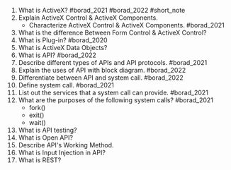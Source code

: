 1) What is ActiveX? #borad_2021 #borad_2022 #short_note 
2) Explain ActiveX Control & ActiveX Components.
	- Characterize ActiveX Control & ActiveX Components. #borad_2021 
3) What is the difference Between Form Control & ActiveX Control?
4) What is Plug-in? #borad_2020 
5) What is ActiveX Data Objects?
6) What is API? #borad_2022 
7) Describe different types of APIs and API protocols. #borad_2021 
8) Explain the uses of API with block diagram. #borad_2022 
9) Differentiate between API and system call. #borad_2022 
10) Define system call. #borad_2021 
11) List out the services that a system call can provide. #borad_2021 
12) What are the purposes of the following system calls? #borad_2021 
	- fork()
	- exit()
	- wait()
13) What is API testing?
14) What is Open API?
15) Describe API's Working Method.
16) What is Input Injection in API?
17) What is REST?